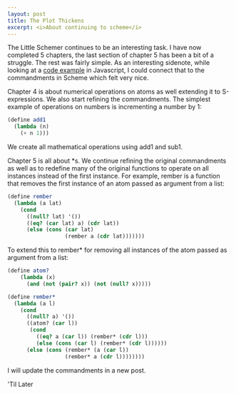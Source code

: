 ```yaml
---
layout: post
title: The Plot Thickens
excerpt: <i>About continuing to scheme</i>
---
```


The Little Schemer continues to be an interesting task. I have now completed 5 chapters, the last section of chapter 5 has been a 
bit of a struggle. The rest was fairly simple. As an interesting sidenote, while looking at a [code example](https://eloquentjavascript.net/00_intro.html#c_5GjN2pXyt/)
in Javascript, I could connect that to the commandments in Scheme which felt very nice. 

Chapter 4 is about numerical operations on atoms as well extending it to S-expressions. We also start refining the commandments.
The simplest example of operations on numbers is incrementing a number by 1:
```scheme
(define add1
  (lambda (n)
    (+ n 1)))
```
We create all mathematical operations using add1 and sub1. 

Chapter 5 is all about *s. We continue refining the original commandments as well as to redefine many of the original functions to 
operate on all instances instead of the first instance. 
For example, rember is a function that removes the first instance of an atom passed as argument from a list:
```scheme
(define rember
  (lambda (a lat)
    (cond
      ((null? lat) '())
      ((eq? (car lat) a) (cdr lat))
      (else (cons (car lat)
                  (rember a (cdr lat)))))))
```

To extend this to rember* for removing all instances of the atom passed as argument from a list:
```scheme
(define atom?
    (lambda (x)
      (and (not (pair? x)) (not (null? x)))))

(define rember*
  (lambda (a l)
    (cond
      ((null? a) '())
      ((atom? (car l))
       (cond
         ((eq? a (car l)) (rember* (cdr l)))
         (else (cons (car l) (rember* (cdr l))))))
      (else (cons (rember* (a (car l))
                  (rember* a (cdr l))))))))
```

I will update the commandments in a new post.

'Til Later
